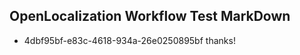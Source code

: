 ## OpenLocalization Workflow Test MarkDown
* 4dbf95bf-e83c-4618-934a-26e0250895bf thanks!

<!--HONumber=Sep16_HO1-->


